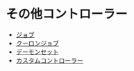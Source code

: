 # その他コントローラー


- [ジョブ](1_Job)
- [クーロンジョブ](2_CronJob)
- [デーモンセット](3_DaemonSet)
- [カスタムコントローラー](4_CustomController)
